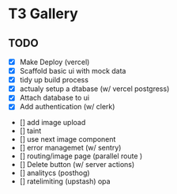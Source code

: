 # T3 Gallery 

## TODO

- [x] Make Deploy (vercel)
- [x] Scaffold basic ui with mock data 
- [x] tidy up build process
- [X]  actualy setup a dtabase (w/ vercel postgress)
- [x] Attach database to ui 
- [x] Add authentication (w/ clerk)
- [] add image upload
- [] taint
- [] use next image component
- [] error managemet (w/ sentry)
- [] routing/image page (parallel route )
- [] Delete button (w/ server actions)
- [] analitycs (posthog)
- [] ratelimiting (upstash)
opa